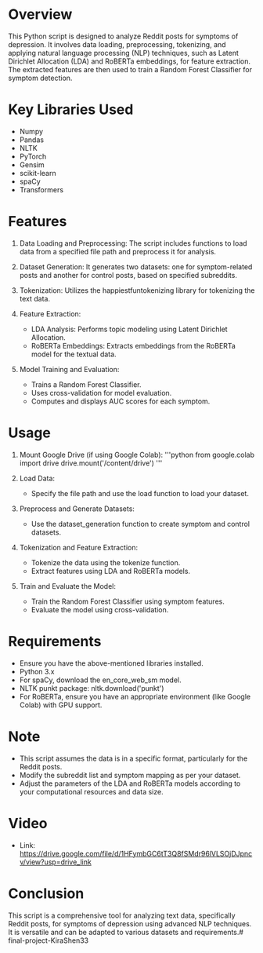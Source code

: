 # Overview

This Python script is designed to analyze Reddit posts for symptoms of depression. It involves data loading, preprocessing, tokenizing, and applying natural language processing (NLP) techniques, such as Latent Dirichlet Allocation (LDA) and RoBERTa embeddings, for feature extraction. The extracted features are then used to train a Random Forest Classifier for symptom detection.

# Key Libraries Used

- Numpy
- Pandas
- NLTK
- PyTorch
- Gensim
- scikit-learn
- spaCy
- Transformers

# Features

1. Data Loading and Preprocessing: The script includes functions to load data from a specified file path and preprocess it for analysis.

2. Dataset Generation: It generates two datasets: one for symptom-related posts and another for control posts, based on specified subreddits.

3. Tokenization: Utilizes the happiestfuntokenizing library for tokenizing the text data.

4. Feature Extraction:
    - LDA Analysis: Performs topic modeling using Latent Dirichlet Allocation.
    - RoBERTa Embeddings: Extracts embeddings from the RoBERTa model for the textual data.

5. Model Training and Evaluation:
    - Trains a Random Forest Classifier.
    - Uses cross-validation for model evaluation.
    - Computes and displays AUC scores for each symptom.

# Usage

1. Mount Google Drive (if using Google Colab):
'''python
from google.colab import drive
drive.mount('/content/drive')
'''

2. Load Data:
    - Specify the file path and use the load function to load your dataset.

3. Preprocess and Generate Datasets:
    - Use the dataset_generation function to create symptom and control datasets.

4. Tokenization and Feature Extraction:
    - Tokenize the data using the tokenize function.
    - Extract features using LDA and RoBERTa models.

5. Train and Evaluate the Model:
    - Train the Random Forest Classifier using symptom features.
    - Evaluate the model using cross-validation.

# Requirements

- Ensure you have the above-mentioned libraries installed.
- Python 3.x
- For spaCy, download the en_core_web_sm model.
- NLTK punkt package: nltk.download('punkt')
- For RoBERTa, ensure you have an appropriate environment (like Google Colab) with GPU support.

# Note

- This script assumes the data is in a specific format, particularly for the Reddit posts.
- Modify the subreddit list and symptom mapping as per your dataset.
- Adjust the parameters of the LDA and RoBERTa models according to your computational resources and data size.

# Video
- Link: https://drive.google.com/file/d/1HFymbGC6tT3Q8fSMdr96lVLSOjDJpncv/view?usp=drive_link

# Conclusion

This script is a comprehensive tool for analyzing text data, specifically Reddit posts, for symptoms of depression using advanced NLP techniques. It is versatile and can be adapted to various datasets and requirements.# final-project-KiraShen33
